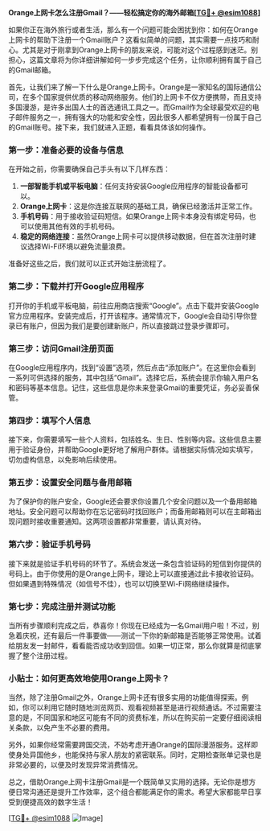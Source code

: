 **Orange上网卡怎么注册Gmail？——轻松搞定你的海外邮箱[[TG💪+ @esim1088](https://t.me/s/esim1088)]**

如果你正在海外旅行或者生活，那么有一个问题可能会困扰到你：如何在Orange上网卡的帮助下注册一个Gmail账户？这看似简单的问题，其实需要一点技巧和耐心。尤其是对于刚拿到Orange上网卡的朋友来说，可能对这个过程感到迷茫。别担心，这篇文章将为你详细讲解如何一步步完成这个任务，让你顺利拥有属于自己的Gmail邮箱。

首先，让我们来了解一下什么是Orange上网卡。Orange是一家知名的国际通信公司，在多个国家提供优质的移动网络服务。他们的上网卡不仅方便携带，而且支持多国漫游，是许多出国人士的首选通讯工具之一。而Gmail作为全球最受欢迎的电子邮件服务之一，拥有强大的功能和安全性，因此很多人都希望拥有一份属于自己的Gmail账号。接下来，我们就进入正题，看看具体该如何操作。

### 第一步：准备必要的设备与信息

在开始之前，你需要确保自己手头有以下几样东西：

1. **一部智能手机或平板电脑**：任何支持安装Google应用程序的智能设备都可以。
2. **Orange上网卡**：这是你连接互联网的基础工具，确保已经激活并正常工作。
3. **手机号码**：用于接收验证码短信。如果Orange上网卡本身没有绑定号码，也可以使用其他有效的手机号码。
4. **稳定的网络连接**：虽然Orange上网卡可以提供移动数据，但在首次注册时建议选择Wi-Fi环境以避免流量浪费。

准备好这些之后，我们就可以正式开始注册流程了。

### 第二步：下载并打开Google应用程序

打开你的手机或平板电脑，前往应用商店搜索“Google”。点击下载并安装Google官方应用程序。安装完成后，打开该程序。通常情况下，Google会自动引导你登录已有账户，但因为我们是要创建新账户，所以直接跳过登录步骤即可。

### 第三步：访问Gmail注册页面

在Google应用程序内，找到“设置”选项，然后点击“添加账户”。在这里你会看到一系列可供选择的服务，其中包括“Gmail”。选择它后，系统会提示你输入用户名和密码等基本信息。记住，这些信息是你未来登录Gmail的重要凭证，务必妥善保管。

### 第四步：填写个人信息

接下来，你需要填写一些个人资料，包括姓名、生日、性别等内容。这些信息主要用于验证身份，并帮助Google更好地了解用户群体。请根据实际情况如实填写，切勿虚构信息，以免影响后续使用。

### 第五步：设置安全问题与备用邮箱

为了保护你的账户安全，Google还会要求你设置几个安全问题以及一个备用邮箱地址。安全问题可以帮助你在忘记密码时找回账户；而备用邮箱则可以在主邮箱出现问题时接收重要通知。这两项设置都非常重要，请认真对待。

### 第六步：验证手机号码

接下来就是验证手机号码的环节了。系统会发送一条包含验证码的短信到你提供的号码上。由于你使用的是Orange上网卡，理论上可以直接通过此卡接收验证码。但如果遇到特殊情况（如信号不佳），也可以切换至Wi-Fi网络继续操作。

### 第七步：完成注册并测试功能

当所有步骤顺利完成之后，恭喜你！你现在已经成为一名Gmail用户啦！不过，别急着庆祝，还有最后一件事要做——测试一下你的新邮箱是否能够正常使用。试着给朋友发一封邮件，看看能否成功收到回信。如果一切正常，那么你就算是彻底掌握了整个注册过程。

### 小贴士：如何更高效地使用Orange上网卡？

当然，除了注册Gmail之外，Orange上网卡还有很多实用的功能值得探索。例如，你可以利用它随时随地浏览网页、观看视频甚至是进行视频通话。不过需要注意的是，不同国家和地区可能有不同的资费标准，所以在购买前一定要仔细阅读相关条款，以免产生不必要的费用。

另外，如果你经常需要跨国交流，不妨考虑开通Orange的国际漫游服务。这样即使身处异国他乡，也能保持与家人朋友的紧密联系。同时，定期检查账单记录也是非常必要的，以便及时发现异常消费情况。

总之，借助Orange上网卡注册Gmail是一个既简单又实用的选择。无论你是想方便日常沟通还是提升工作效率，这个组合都能满足你的需求。希望大家都能早日享受到便捷高效的数字生活！

[[TG💪+ @esim1088](https://t.me/s/esim1088) ![Image](https://i.postimg.cc/4NQfJmqS/Snipaste-2025-05-13-00-14-12.png)]